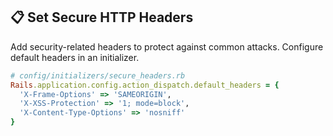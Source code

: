 ## 📋 Set Secure HTTP Headers
Add security-related headers to protect against common attacks. Configure default headers in an initializer.

```ruby
# config/initializers/secure_headers.rb
Rails.application.config.action_dispatch.default_headers = {
  'X-Frame-Options' => 'SAMEORIGIN',
  'X-XSS-Protection' => '1; mode=block',
  'X-Content-Type-Options' => 'nosniff'
}
```
